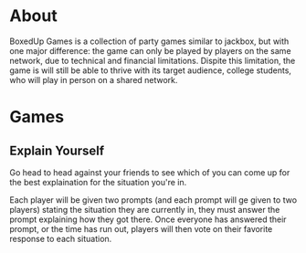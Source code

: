 # About
BoxedUp Games is a collection of party games similar  to jackbox, but with one major difference: the game can only be played by players on the same network, due to technical and financial limitations.
Dispite this limitation, the game is will still be able to thrive with its target audience, college students, who will play in person on a shared network.

# Games
## Explain Yourself
Go head to head against your friends to see which of you can come up for the best explaination for the situation you're in. 

Each player will be given two prompts (and each prompt will ge given to two players) stating the situation they are currently in, they must answer the prompt explaining how they got there. Once everyone has answered their prompt, or the time has run out, players will then vote on their favorite response to each situation.